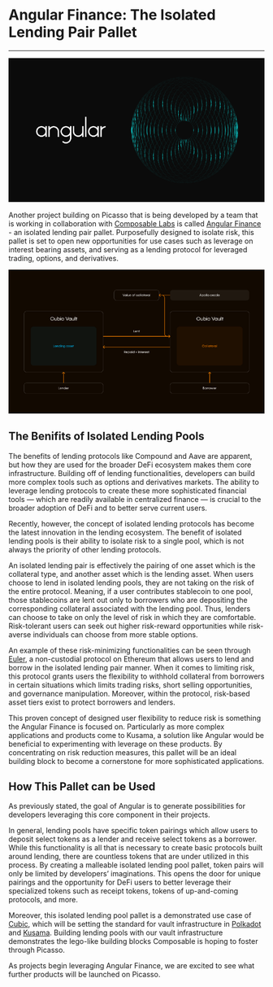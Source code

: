 # Angular Finance: The Isolated Lending Pair Pallet

---


![banner](./angular-banner.png)


Another project building on Picasso that is being developed by a team that is 
working in collaboration with [Composable Labs](https://0xbrainjar.medium.com/introducing-composable-labs-an-incubator-and-testing-ground-for-projects-using-composables-tech-b467d438142c) 
is called [Angular Finance](https://www.angular.finance/) - an isolated lending 
pair pallet. Purposefully designed to isolate risk, this pallet is set to open 
new opportunities for use cases such as leverage on interest bearing assets, and 
serving as a lending protocol for leveraged trading, options, and derivatives.

![graphic](./angular-graphic.png)

## The Benifits of Isolated Lending Pools

The benefits of lending protocols like Compound and Aave are apparent, but how 
they are used for the broader DeFi ecosystem makes them core infrastructure. 
Building off of lending functionalities, developers can build more complex tools 
such as options and derivatives markets. The ability to leverage lending 
protocols to create these more sophisticated financial tools — which are readily 
available in centralized finance — is crucial to the broader adoption of DeFi 
and to better serve current users.

Recently, however, the concept of isolated lending protocols has become the 
latest innovation in the lending ecosystem. The benefit of isolated lending 
pools is their ability to isolate risk to a single pool, which is not always the 
priority of other lending protocols.

An isolated lending pair is effectively the pairing of one asset which is the 
collateral type, and another asset which is the lending asset. When users choose 
to lend in isolated lending pools, they are not taking on the risk of the entire 
protocol. Meaning, if a user contributes stablecoin to one pool, those 
stablecoins are lent out only to borrowers who are depositing the corresponding 
collateral associated with the lending pool. Thus, lenders can choose to take on 
only the level of risk in which they are comfortable. Risk-tolerant users can 
seek out higher risk-reward opportunities while risk-averse individuals can 
choose from more stable options.

An example of these risk-minimizing functionalities can be seen through [Euler](https://www.euler.finance/#/), 
a non-custodial protocol on Ethereum that allows users to lend and borrow in the 
isolated lending pair manner. When it comes to limiting risk, this protocol 
grants users the flexibility to withhold collateral from borrowers in certain 
situations which limits trading risks, short selling opportunities, and 
governance manipulation. Moreover, within the protocol, risk-based asset tiers 
exist to protect borrowers and lenders.

This proven concept of designed user flexibility to reduce risk is something the 
Angular Finance is focused on. Particularly as more complex applications and 
products come to Kusama, a solution like Angular would be beneficial to 
experimenting with leverage on these products. By concentrating on risk 
reduction measures, this pallet will be an ideal building block to become a 
cornerstone for more sophisticated applications.

## How This Pallet can be Used

As previously stated, the goal of Angular is to generate possibilities for 
developers leveraging this core component in their projects.

In general, lending pools have specific token pairings which allow users to 
deposit select tokens as a lender and receive select tokens as a borrower. While 
this functionality is all that is necessary to create basic protocols built 
around lending, there are countless tokens that are under utilized in this 
process. By creating a malleable isolated lending pool pallet, token pairs will 
only be limited by developers’ imaginations. This opens the door for unique 
pairings and the opportunity for DeFi users to better leverage their specialized 
tokens such as receipt tokens, tokens of up-and-coming protocols, and more.

Moreover, this isolated lending pool pallet is a demonstrated use case of [Cubic](./cubic.md), 
which will be setting the standard for vault infrastructure in [Polkadot](https://polkadot.network/) 
and [Kusama](https://kusama.network/). Building lending pools with our vault 
infrastructure demonstrates the lego-like building blocks Composable is hoping 
to foster through Picasso.

As projects begin leveraging Angular Finance, we are excited to see what further 
products will be launched on Picasso.

